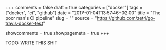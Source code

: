 +++
comments = false
draft = true
categories = ["docker"]
tags = ["docker", "ci", "github"]
date = "2017-01-04T13:57:46+02:00"
title = "The poor man's CI pipeline"
slug = ""
source = "https://github.com/zet4/go-travis-docker-test"

showcomments = true
showpagemeta = true
+++

TODO: WRITE THIS SHIT